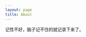 ```yaml
---
layout: page
title: About
---
```


记性不好，脑子记不住的就记录下来了。


<!-- <ul class="posts">
  <li>
	  weibo:
    <a href="http://weibo.com/beautifularea/" rel="external nofollow" target="_blank" class="muted">@beautifularea</a>
  </li>
</ul> -->


